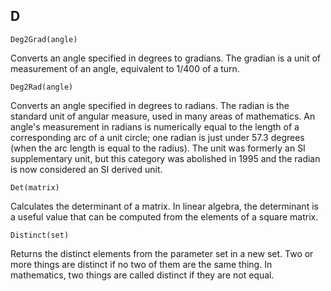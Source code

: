 D
---
```
Deg2Grad(angle)
```

Converts an angle specified in degrees to gradians. The gradian is a unit of measurement of an angle, equivalent to 1/400 of a turn.

```
Deg2Rad(angle)
```

Converts an angle specified in degrees to radians. The radian is the standard unit of angular measure, used in many areas of mathematics. An angle's measurement in radians is numerically equal to the length of a corresponding arc of a unit circle; one radian is just under 57.3 degrees (when the arc length is equal to the radius). The unit was formerly an SI supplementary unit, but this category was abolished in 1995 and the radian is now considered an SI derived unit.


```
Det(matrix)
```

Calculates the determinant of a matrix. In linear algebra, the determinant is a useful value that can be computed from the elements of a square matrix.

```
Distinct(set)
```

Returns the distinct elements from the parameter set in a new set. Two or more things are distinct if no two of them are the same thing. In mathematics, two things are called distinct if they are not equal.